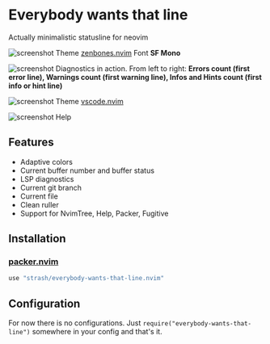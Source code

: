 # Everybody wants that line
Actually minimalistic statusline for neovim

![screenshot](https://ibb.co/h26y1Qv)
Theme [zenbones.nvim](https://github.com/mcchrish/zenbones.nvim)
Font **SF Mono**

![screenshot](https://ibb.co/7rKfWkv)
Diagnostics in action. From left to right:
**Errors count (first error line), Warnings count (first warning line), Infos
and Hints count (first info or hint line)**

![screenshot](https://ibb.co/02qy7Xt)
Theme [vscode.nvim](https://github.com/Mofiqul/vscode.nvim)

![screenshot](https://ibb.co/Yj1SsNr)
Help

## Features
- Adaptive colors
- Current buffer number and buffer status
- LSP diagnostics
- Current git branch
- Current file
- Clean ruller
- Support for NvimTree, Help, Packer, Fugitive

## Installation
### [packer.nvim](https://github.com/wbthomason/packer.nvim)
```lua
use "strash/everybody-wants-that-line.nvim"
```

## Configuration
For now there is no configurations. Just `require("everybody-wants-that-line")`
somewhere in your config and that's it.
